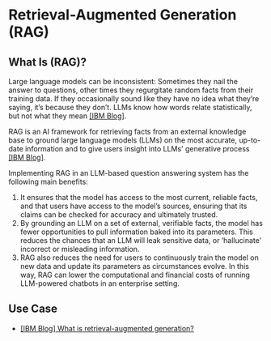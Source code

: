 
# Retrieval-Augmented Generation (RAG)


## What Is (RAG)?


Large language models can be inconsistent: Sometimes they nail the answer to questions, other times they regurgitate random facts from their training data. If they occasionally sound like they have no idea what they’re saying, it’s because they don’t. LLMs know how words relate statistically, but not what they mean [[IBM Blog]][What is retrieval-augmented generation?].

RAG is an AI framework for retrieving facts from an external knowledge base to ground large language models (LLMs) on the most accurate, up-to-date information and to give users insight into LLMs' generative process [[IBM Blog]][What is retrieval-augmented generation?]. 



Implementing RAG in an LLM-based question answering system has the following main benefits: 
1. It ensures that the model has access to the most current, reliable facts, and that users have access to the model’s sources, ensuring that its claims can be checked for accuracy and ultimately trusted.
2. By grounding an LLM on a set of external, verifiable facts, the model has fewer opportunities to pull information baked into its parameters. This reduces the chances that an LLM will leak sensitive data, or ‘hallucinate’ incorrect or misleading information.
3. RAG also reduces the need for users to continuously train the model on new data and update its parameters as circumstances evolve. In this way, RAG can lower the computational and financial costs of running LLM-powered chatbots in an enterprise setting. 



## Use Case



* [What is retrieval-augmented generation?]: https://research.ibm.com/blog/retrieval-augmented-generation-RAG
[[IBM Blog] What is retrieval-augmented generation?](https://research.ibm.com/blog/retrieval-augmented-generation-RAG)